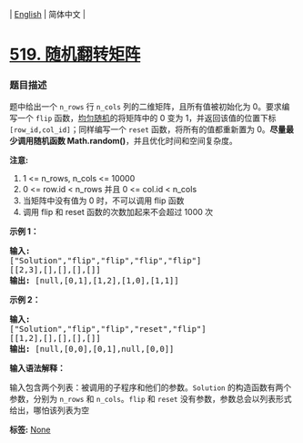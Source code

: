 | [English](README_EN.md) | 简体中文 |

# [519. 随机翻转矩阵](https://leetcode-cn.com/problems/random-flip-matrix)
 ### 题目描述
<p>题中给出一个 <code>n_rows</code> 行 <code>n_cols</code> 列的二维矩阵，且所有值被初始化为 0。要求编写一个 <code>flip</code> 函数，<a href="https://en.wikipedia.org/wiki/Discrete_uniform_distribution">均匀随机</a>的将矩阵中的 0 变为 1，并返回该值的位置下标 <code>[row_id,col_id]</code>；同样编写一个 <code>reset</code> 函数，将所有的值都重新置为 0。<strong>尽量最少调用随机函数 Math.random()</strong>，并且优化时间和空间复杂度。</p>

<p><strong>注意:</strong></p>

<ol>
	<li>1 &lt;= n_rows, n_cols &lt;= 10000</li>
	<li>0 &lt;= row.id &lt; n_rows 并且 0 &lt;= col.id &lt; n_cols</li>
	<li>当矩阵中没有值为 0 时，不可以调用 flip 函数</li>
	<li>调用 flip 和 reset 函数的次数加起来不会超过 1000 次</li>
</ol>

<p><strong>示例 1：</strong></p>

<pre><strong>输入: 
</strong>[&quot;Solution&quot;,&quot;flip&quot;,&quot;flip&quot;,&quot;flip&quot;,&quot;flip&quot;]
[[2,3],[],[],[],[]]
<strong>输出: </strong>[null,[0,1],[1,2],[1,0],[1,1]]
</pre>

<p><strong>示例 2：</strong></p>

<pre><strong>输入: 
</strong>[&quot;Solution&quot;,&quot;flip&quot;,&quot;flip&quot;,&quot;reset&quot;,&quot;flip&quot;]
[[1,2],[],[],[],[]]
<strong>输出: </strong>[null,[0,0],[0,1],null,[0,0]]</pre>

<p><strong>输入语法解释：</strong></p>

<p>输入包含两个列表：被调用的子程序和他们的参数。<code>Solution</code> 的构造函数有两个参数，分别为 <code>n_rows</code> 和 <code>n_cols</code>。<code>flip</code>&nbsp;和 <code>reset</code> 没有参数，参数总会以列表形式给出，哪怕该列表为空</p>

**标签:**  [None](https://leetcode-cn.com/tag/random) 